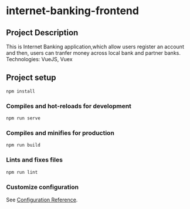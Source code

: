 # internet-banking-frontend

## Project Description

This is Internet Banking application,which allow users register an account and then, users can tranfer money across local bank and partner banks.
Technologies: VueJS, Vuex

## Project setup
```
npm install
```

### Compiles and hot-reloads for development
```
npm run serve
```

### Compiles and minifies for production
```
npm run build
```

### Lints and fixes files
```
npm run lint
```

### Customize configuration
See [Configuration Reference](https://cli.vuejs.org/config/).
